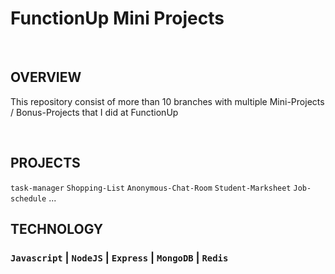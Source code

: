 # FunctionUp Mini Projects

&nbsp;
## OVERVIEW

This repository consist of more than 10 branches with multiple Mini-Projects / Bonus-Projects that I did at FunctionUp

&nbsp;
## PROJECTS

`task-manager` `Shopping-List` `Anonymous-Chat-Room` `Student-Marksheet` `Job-schedule` ...


## TECHNOLOGY

### `Javascript` | `NodeJS` | `Express` | `MongoDB` | `Redis`
